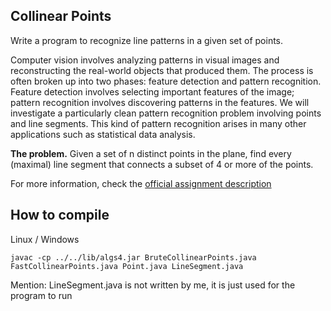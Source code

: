 ## Collinear Points
Write a program to recognize line patterns in a given set of points.

Computer vision involves analyzing patterns in visual images and reconstructing the real-world objects that produced them. The process is often broken up into two phases: feature detection and pattern recognition. Feature detection involves selecting important features of the image; pattern recognition involves discovering patterns in the features. We will investigate a particularly clean pattern recognition problem involving points and line segments. This kind of pattern recognition arises in many other applications such as statistical data analysis.

**The problem.** Given a set of n distinct points in the plane, find every (maximal) line segment that connects a subset of 4 or more of the points.

For more information, check the [official assignment description](https://coursera.cs.princeton.edu/algs4/assignments/collinear/specification.php)

## How to compile
Linux / Windows
```
javac -cp ../../lib/algs4.jar BruteCollinearPoints.java FastCollinearPoints.java Point.java LineSegment.java
```

Mention: LineSegment.java is not written by me, it is just used for the program to run